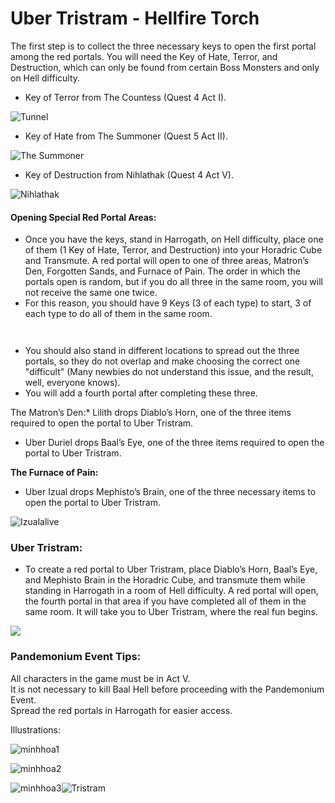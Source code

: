 # Uber Tristram - Hellfire Torch

The first step is to collect the three necessary keys to open the first portal among the red portals. You will need the Key of Hate, Terror, and Destruction, which can only be found from certain Boss Monsters and only on Hell difficulty.

* Key of Terror from The Countess (Quest 4 Act I).

![Tunnel](https://i1.wp.com/diablo2-vn.com/wp-content/uploads/2020/09/Tunnel.png?resize=1003%2C729&ssl=1)

* Key of Hate from The Summoner (Quest 5 Act II).

![The Summoner](https://i1.wp.com/diablo2-vn.com/wp-content/uploads/2020/09/TheSumoner.png?resize=1005%2C727&ssl=1)

* Key of Destruction from Nihlathak (Quest 4 Act V).

![Nihlathak](https://i0.wp.com/diablo2-vn.com/wp-content/uploads/2020/09/Nitha.png?resize=1004%2C726&ssl=1)

#### Opening Special Red Portal Areas:

* Once you have the keys, stand in Harrogath, on Hell difficulty, place one of them (1 Key of Hate, Terror, and Destruction) into your Horadric Cube and Transmute. A red portal will open to one of three areas, Matron’s Den, Forgotten Sands, and Furnace of Pain. The order in which the portals open is random, but if you do all three in the same room, you will not receive the same one twice.
* For this reason, you should have 9 Keys (3 of each type) to start, 3 of each type to do all of them in the same room.

<figure><img src="https://i1.wp.com/diablo2-vn.com/wp-content/uploads/2020/09/Portal1.png?resize=1005%2C726&ssl=1" alt=""><figcaption></figcaption></figure>

<figure><img src="https://i2.wp.com/diablo2-vn.com/wp-content/uploads/2020/09/Cube-1.png?resize=1003%2C726&ssl=1" alt=""><figcaption></figcaption></figure>

* You should also stand in different locations to spread out the three portals, so they do not overlap and make choosing the correct one "difficult" (Many newbies do not understand this issue, and the result, well, everyone knows). 
* You will add a fourth portal after completing these three.

The Matron’s Den:* Lilith drops Diablo’s Horn, one of the three items required to open the portal to Uber Tristram.

* Uber Duriel drops Baal’s Eye, one of the three items required to open the portal to Uber Tristram.

**The Furnace of Pain:**

* Uber Izual drops Mephisto’s Brain, one of the three necessary items to open the portal to Uber Tristram.

![Izualalive](https://i0.wp.com/diablo2-vn.com/wp-content/uploads/2020/09/Izualalive.png?resize=1004%2C727&ssl=1)

### Uber Tristram:

* To create a red portal to Uber Tristram, place Diablo’s Horn, Baal’s Eye, and Mephisto Brain in the Horadric Cube, and transmute them while standing in Harrogath in a room of Hell difficulty. A red portal will open, the fourth portal in that area if you have completed all of them in the same room. It will take you to Uber Tristram, where the real fun begins.

![](https://i2.wp.com/diablo2-vn.com/wp-content/uploads/2020/09/cube2.png?resize=1003%2C728&ssl=1)

### Pandemonium Event Tips:

All characters in the game must be in Act V.\
It is not necessary to kill Baal Hell before proceeding with the Pandemonium Event.\
Spread the red portals in Harrogath for easier access.

Illustrations:

![minhhoa1](https://i2.wp.com/diablo2-vn.com/wp-content/uploads/2020/09/minhhoa1.png?resize=1004%2C723&ssl=1)

![minhhoa2](https://i2.wp.com/diablo2-vn.com/wp-content/uploads/2020/09/minhhoa2.png?resize=1005%2C725&ssl=1)

![minhhoa3](https://i1.wp.com/diablo2-vn.com/wp-content/uploads/2020/09/minhhoa3.png?resize=1003%2C723&ssl=1)![Tristram](https://i1.wp.com/diablo2-vn.com/wp-content/uploads/2020/09/Tristram.png?resize=1004%2C728&ssl=1)